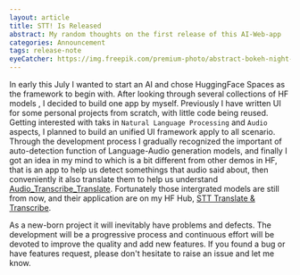 ```yaml
---
layout: article
title: STT! Is Released
abstract: My random thoughts on the first release of this AI-Web-app
categories: Announcement
tags: release-note
eyeCatcher: https://img.freepik.com/premium-photo/abstract-bokeh-night-garden-city-background_593294-26676.jpg?w=1060
---
```


In early this July I wanted to start an AI and chose HuggingFace Spaces as the framework to begin with. After looking through several collections of HF models , I decided to build one app by myself. Previously I have written UI for some personal projects from scratch, with little code being reused. Getting interested with taks in `Natural Language Processing` and `Audio` aspects, I planned to build an unified UI framework apply to all scenario. Through the development process I gradually recognized the important of auto-detection function of Language-Audio generation models, and finally I got an idea in my mind to which is a bit  different from other demos in HF, that is an app to help us detect somethings that audio said about, then conveniently it also translate them to help us understand [Audio_Transcribe_Translate](https://github.com/PhuongFX/Audio_Transcribe_Translate). Fortunately those intergrated models are still from now, and their application are on my HF Hub, [STT Translate & Transcribe](https://huggingface.co/spaces/PhuongPhan/Audio_Transcribe_Translate).


As a new-born project it will inevitably have problems and defects. The development will be a progressive process and continuous effort will be devoted to improve the quality and add new features. If you found a bug or have features request, please don't hesitate to raise an issue and let me know.
